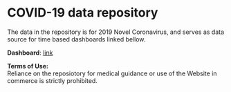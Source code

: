 # COVID-19 data repository
The data in the repository is for 2019 Novel Coronavirus, and serves as data source for time based dashboards linked bellow. 

<b>Dashboard</b>: [link](https://www.josechiarino.com/projects/covid-19.html)<br>

<b>Terms of Use:</b><br>
Reliance on the reposiotory for medical guidance or use of the Website in commerce is strictly prohibited.
